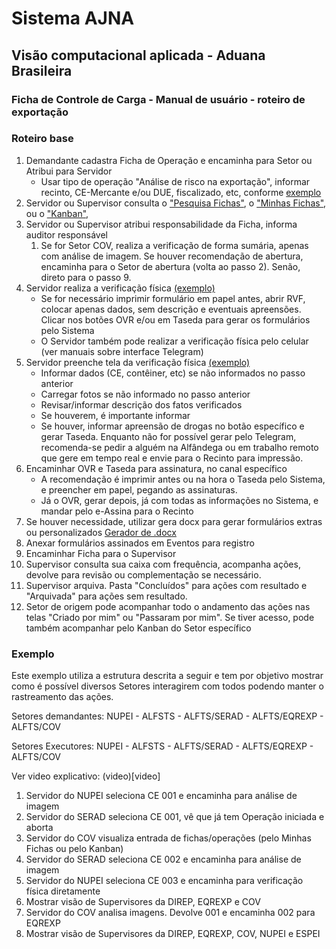 # Sistema AJNA

## Visão computacional aplicada - Aduana Brasileira

### Ficha de Controle de Carga - Manual de usuário - roteiro de exportação

### Roteiro base

1. Demandante cadastra Ficha de Operação e encaminha para Setor ou Atribui para Servidor
    * Usar tipo de operação "Análise de risco na exportação", informar recinto, CE-Mercante e/ou DUE, fiscalizado, etc, 
   conforme [exemplo](../exemplos/fluxo_importacao/221ba.md) 
2. Servidor ou Supervisor consulta o ["Pesquisa Fichas"](../pesquisas/pesquisa.md), 
o ["Minhas Fichas"](../pesquisas/minhasfichas.md),
 ou o ["Kanban"](../pesquisas/kanban.md), 
3. Servidor ou Supervisor atribui responsabilidade da Ficha, informa auditor responsável
    1. Se for Setor COV, realiza a verificação de forma sumária, apenas com análise de imagem. 
 Se houver recomendação de abertura, encaminha para o Setor de abertura (volta ao passo 2).
 Senão, direto para o passo 9.
4. Servidor realiza a verificação física [(exemplo)](../exemplos/fluxo_importacao/221bb.md)
    * Se for necessário imprimir formulário em papel antes, abrir RVF, colocar apenas dados, sem descrição 
   e eventuais apreensões. Clicar nos botões OVR e/ou em Taseda para gerar os formulários pelo Sistema
    * O Servidor também pode realizar a verificação física pelo celular (ver manuais sobre interface Telegram)
5. Servidor preenche tela da verificação física [(exemplo)](../images/rvf.png)
    * Informar dados (CE, contêiner, etc) se não informados no passo anterior
    * Carregar fotos se não informado no passo anterior
    * Revisar/informar descrição dos fatos verificados
    * Se houverem, é importante informar
    * Se houver, informar apreensão de drogas no botão específico e gerar Taseda. Enquanto não for possível gerar pelo Telegram,
   recomenda-se pedir a alguém na Alfândega ou em trabalho remoto que gere em tempo real e envie para o Recinto para impressão. 
6. Encaminhar OVR e Taseda para assinatura, no canal específico
    * A recomendação é imprimir antes ou na hora o Taseda pelo Sistema, e preencher em papel, pegando as assinaturas.
    * Já o OVR, gerar depois, já com todas as informações no Sistema, e mandar pelo e-Assina para o Recinto
7. Se houver necessidade, utilizar gera docx para gerar formulários extras ou personalizados [Gerador de .docx](../exemplos/gera_docx.md)
8. Anexar formulários assinados em Eventos para registro 
9. Encaminhar Ficha para o Supervisor
10. Supervisor consulta sua caixa com frequência, acompanha ações, devolve para revisão ou complementação se necessário.
11. Supervisor arquiva. Pasta "Concluídos" para ações com resultado e "Arquivada" para ações sem resultado.
12. Setor de origem pode acompanhar todo o andamento das ações nas telas "Criado por mim" ou "Passaram por mim". Se tiver 
acesso, pode também acompanhar pelo Kanban do Setor específico

### Exemplo

Este exemplo utiliza a estrutura descrita a seguir e tem por objetivo mostrar como é possível
diversos Setores interagirem com todos podendo manter o rastreamento das ações.

Setores demandantes:  NUPEI - ALFSTS - ALFTS/SERAD - ALFTS/EQREXP - ALFTS/COV

Setores Executores: NUPEI - ALFSTS - ALFTS/SERAD - ALFTS/EQREXP - ALFTS/COV

Ver video explicativo: (video)[video]

1. Servidor do NUPEI seleciona CE 001 e encaminha para análise de imagem
2. Servidor do SERAD seleciona CE 001, vê que já tem Operação iniciada e aborta
3. Servidor do COV visualiza entrada de fichas/operações (pelo Minhas Fichas ou pelo Kanban)
4. Servidor do SERAD seleciona CE 002 e encaminha para análise de imagem
5. Servidor do NUPEI seleciona CE 003 e encaminha para verificação física diretamente
6. Mostrar visão de Supervisores da DIREP, EQREXP e COV
7. Servidor do COV analisa imagens. Devolve 001 e encaminha 002 para EQREXP
8. Mostrar visão de Supervisores da DIREP, EQREXP, COV, NUPEI e ESPEI
